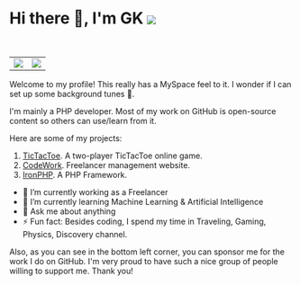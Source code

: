 <h1>
  Hi there 👋, I'm GK <a href="https://github.com/gaurangkumar">
    <img align="center" src="https://en4347cusb2mb56.m.pipedream.net" />
  </a>
</h1>

<!--
<br>
[![Anurag's GitHub stats](https://github-readme-stats.vercel.app/api?username=gaurangkumar)](https://github.com/anuraghazra/github-readme-stats)
<a href="https://github.com/gaurangkumar" title="Total commits this year">
  <img align="center" src="https://github-readme-stats.vercel.app/api?username=gaurangkumar&show_icons=true&theme=dracula&hide_title=true&hide_rank=true&hide=stars,prs,issues,contribs" />
</a>
-->
<br>

<table style="border:0; padding: 0;">
  <tr>
    <td>
      <a href="https://github.com/gaurangkumar">
        <img align="center" src="https://github-readme-stats-deploy-jeremykenedy.vercel.app/api?username=gaurangkumar&show_icons=true&include_all_commits=true&count_private=true&theme=radical&bg_color=30,222222,444444&title_color=fff&text_color=fff&line_height=20&custom_title=GitHub%20Stats&hide_border=true" />
      </a>
    </td>
    <td>
      <a href="https://github.com/gaurangkumar">
        <img align="center" src="https://github-readme-stats-deploy-jeremykenedy.vercel.app/api/top-langs/?username=gaurangkumar&layout=compact&bg_color=30,444444,222222&title_color=fff&text_color=fff&custom_title=What%20I%20Do%20Most&hide_border=true" />
      </a>
    </td>
  </tr>
</table>

<!-- 
<a href="https://github.com/gaurangkumar" title="GK's wakatime stats">
  <img align="center" src="https://github-readme-stats.vercel.app/api/wakatime?username=gaurangkumar&layout=compact" />
</a>

- Wakatime card

<a href="https://github.com/gaurangkumar" title="GK's wakatime stats">
  <img align="center" src="https://github-readme-stats.vercel.app/api/wakatime?username=gaurangkumar" />
</a>
-->

Welcome to my profile! This really has a MySpace feel to it. I wonder if I can set up some background tunes 🤔.

I'm mainly a PHP developer. Most of my work on GitHub is open-source content so others can use/learn from it.

Here are some of my projects:

1. [TicTacToe](https://github.com/gaurangkumar/tictactoe). A two-player TicTacToe online game.
2. [CodeWork](https://github.com/gaurangkumar/codework). Freelancer management website.
3. [IronPHP]([https://github.com/gaurangkumar/codework](https://github.com/ironphp/ironphp)). A PHP Framework.

- 🔭 I’m currently working as a Freelancer
- 🌱 I’m currently learning Machine Learning & Artificial Intelligence
- 💬 Ask me about anything
- ⚡ Fun fact: Besides coding, I spend my time in Traveling, Gaming, Physics, Discovery channel.

Also, as you can see in the bottom left corner, you can sponsor me for the work I do on GitHub. I'm very proud to have such a nice group of people willing to support me.
Thank you!

<!--
#### Contact

Hit me up at [gaurangkumarp@gmail.com](gaurangkumarp@gmail.com)

**gaurangkumar/gaurangkumar** is a ✨ _special_ ✨ repository because its `README.md` (this file) appears on your GitHub profile.

Here are some ideas to get you started:

-->

